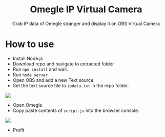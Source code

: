 <div align="center">

# Omegle IP Virtual Camera
Grab IP data of Omegle stranger and display it on OBS Virtual Camera

</div>

# How to use
- Install Node.js
- Download repo and navigate to extracted folder
- Run `npm install` and wait.
- Run `node server`
- Open OBS and add a new Text source.
- Set the text source file to `ipdata.txt` in the repo folder.

![](https://cdn.discordapp.com/attachments/912768466958819398/916837956667469825/unknown.png)

- Open Omegle
- Copy paste contents of `script.js` into the browser console.

![](https://cdn.discordapp.com/attachments/912768466958819398/916838171633938492/unknown.png)

- Profit
